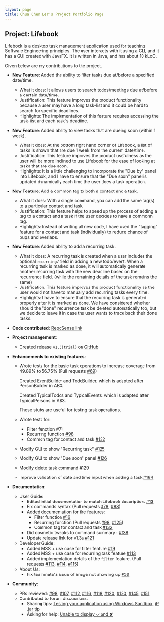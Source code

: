 ```yaml
---
layout: page
title: Chua Chen Ler's Project Portfolio Page
---
```


## Project: Lifebook

Lifebook is a desktop task management application used for teaching Software Engineering principles. The user interacts with it using a CLI, and it has a GUI created with JavaFX. It is written in Java, and has about 10 kLoC.

Given below are my contributions to the project.

* **New Feature**: Added the ability to filter tasks due at/before a specified date/time.
  * What it does: It allows users to search todos/meetings due at/before a certain date/time.
  * Justification: This feature improves the product functionality because a user may have a long task-list and it could be hard to search for specific deadlines.
  * Highlights: The implementation of this feature requires accessing the task-list and each task's deadline.

* **New Feature**: Added ability to view tasks that are dueing soon (within 1 week).
  * What it does: At the bottom right hand corner of Lifebook, a list of tasks is shown that are due 1 week from the current date/time.
  * Justification: This feature improves the product usefulness as the user will be more inclined to use Lifebook for the ease of looking at tasks that are due soon.
  * Highlights: It is a little challenging to incorporate the "Due by" panel into Lifebook, and I have to ensure that the "Due soon" panel is updated dynamically each time the user does a task operation.

* **New Feature**: Add a common tag to both a contact and a task.
  * What it does: With a single command, you can add the same tag(s) to a particular contact and task.
  * Justification: This feature helps to speed up the process of adding a tag to a contact and a task if the user decides to have a commonn tag.
  * Highlights: Instead of writing all new code, I have used the "tagging" feature for a contact and task (individually) to reduce chance of bugs and overlaps.

* **New Feature**: Added ability to add a recurring task.
  * What it does: A recurring task is created when a user includes the optional `recurring/` field in adding a new todo/event.
                  When a recurring task is marked as done, it will automatically generate another recurring task with the new deadline based on the recurrence field. (while the remaining details of the task remains the same)
  * Justification: This feature improves the product functionality as the user would not have to manually add recurring tasks every time.
  * Highlights: I have to ensure that the recurring task is generated properly after it is marked as done. We have considered whether should the "done" recurrence task be deleted automatically too, but we decide to leave it in case the user wants to trace back their done tasks.

* **Code contributed**: [RepoSense link](https://nus-cs2103-ay2021s1.github.io/tp-dashboard/#breakdown=true&search=f12&sort=groupTitle&sortWithin=title&since=2020-08-14&timeframe=commit&mergegroup=&groupSelect=groupByRepos&checkedFileTypes=docs~functional-code~test-code~other&tabOpen=true&tabType=authorship&tabAuthor=lerxcl&tabRepo=AY2021S1-CS2103T-F12-4%2Ftp%5Bmaster%5D&authorshipIsMergeGroup=false&authorshipFileTypes=docs~functional-code~test-code~other)

* **Project management**:
  * Created release `v1.3(trial)` on [GitHub](https://github.com/AY2021S1-CS2103T-F12-4/tp/releases/tag/v1.3a)

* **Enhancements to existing features**:
  * Wrote tests for the basic task operations to increase coverage from 49.89% to 56.75% (Pull requests [\#69](https://github.com/AY2021S1-CS2103T-F12-4/tp/pull/69))

    Created EventBuilder and TodoBuilder, which is adapted after PersonBuilder in AB3.

    Created TypicalTodos and TypicalEvents, which is adapted after TypicalPersons in AB3.

    These stubs are useful for testing task operations.

  * Wrote tests for:
    - Filter function [\#71](https://github.com/AY2021S1-CS2103T-F12-4/tp/pull/71)
    - Recurring function [\#98](https://github.com/AY2021S1-CS2103T-F12-4/tp/pull/98)
    - Common tag for contact and task [\#132](https://github.com/AY2021S1-CS2103T-F12-4/tp/pull/132)

  * Modify GUI to show "Recurring task" [\#125](https://github.com/AY2021S1-CS2103T-F12-4/tp/pull/125)
  * Modify GUI to show "Due soon" panel [\#126](https://github.com/AY2021S1-CS2103T-F12-4/tp/pull/126)

  * Modify delete task command [\#129](https://github.com/AY2021S1-CS2103T-F12-4/tp/pull/129)
  * Improve validation of date and time input when adding a task [\#194](https://github.com/AY2021S1-CS2103T-F12-4/tp/pull/194)

* **Documentation**:
  * User Guide:
    * Edited initial documentation to match Lifebook description. [\#13](https://github.com/AY2021S1-CS2103T-F12-4/tp/pull/13)
    * Fix commands syntax (Pull requests [\#78](https://github.com/AY2021S1-CS2103T-F12-4/tp/pull/78), [\#88](https://github.com/AY2021S1-CS2103T-F12-4/tp/pull/88))
    * Added documentation for the features:
        - Filter function [\#16](https://github.com/AY2021S1-CS2103T-F12-4/tp/pull/16)
        - Recurring function (Pull requests [\#98](https://github.com/AY2021S1-CS2103T-F12-4/tp/pull/98), [\#125](https://github.com/AY2021S1-CS2103T-F12-4/tp/pull/125))
        - Common tag for contact and task [\#132](https://github.com/AY2021S1-CS2103T-F12-4/tp/pull/132)
    * Did cosmetic tweaks to command summary : [\#138](https://github.com/AY2021S1-CS2103T-F12-4/tp/pull/138)
    * Update release link for v1.3a [\#121](https://github.com/AY2021S1-CS2103T-F12-4/tp/pull/121)
  * Developer Guide:
    * Added MSS + use case for filter feature [\#19](https://github.com/AY2021S1-CS2103T-F12-4/tp/pull/19)
    * Added MSS + use case for recurring task feature [\#113](https://github.com/AY2021S1-CS2103T-F12-4/tp/pull/113)
    * Added implementation details of the `filter` feature. (Pull requests [\#113](https://github.com/AY2021S1-CS2103T-F12-4/tp/pull/113), [\#114](https://github.com/AY2021S1-CS2103T-F12-4/tp/pull/114), [\#115](https://github.com/AY2021S1-CS2103T-F12-4/tp/pull/115))
  * About Us:
    * Fix teammate's issue of image not showing up [\#39](https://github.com/AY2021S1-CS2103T-F12-4/tp/pull/39)

* **Community**:
  * PRs reviewed: [\#98](https://github.com/AY2021S1-CS2103T-F12-4/tp/pull/98), [\#107](https://github.com/AY2021S1-CS2103T-F12-4/tp/pull/107), [\#112](https://github.com/AY2021S1-CS2103T-F12-4/tp/pull/112), [\#116](https://github.com/AY2021S1-CS2103T-F12-4/tp/pull/116), [\#118](https://github.com/AY2021S1-CS2103T-F12-4/tp/pull/118), [\#120](https://github.com/AY2021S1-CS2103T-F12-4/tp/pull/120), [\#130](https://github.com/AY2021S1-CS2103T-F12-4/tp/pull/130), [\#145](https://github.com/AY2021S1-CS2103T-F12-4/tp/pull/145), [\#151](https://github.com/AY2021S1-CS2103T-F12-4/tp/pull/151)
  * Contributed to forum discussions:
    - Sharing tips: [Testing your application using Windows Sandbox](https://github.com/nus-cs2103-AY2021S1/forum/issues/227), [iP .jar tip](https://github.com/nus-cs2103-AY2021S1/forum/issues/174)
    - Asking for help: [Unable to display ✓ and ✘](https://github.com/nus-cs2103-AY2021S1/forum/issues/64)


